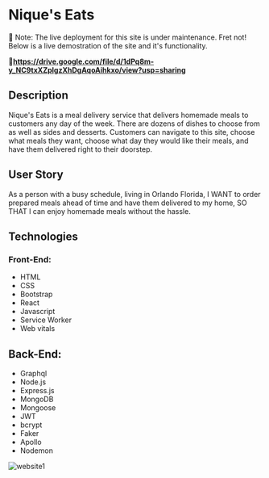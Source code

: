 # Nique's Eats 

:construction: Note: The live deployment for this site is under maintenance. Fret not! Below is a live demostration of the site and it's functionality. 


:movie_camera:**https://drive.google.com/file/d/1dPq8m-y_NC9txXZplgzXhDgAqoAihkxo/view?usp=sharing**
## Description
Nique's Eats is a meal delivery service that delivers homemade meals to customers any day of the week. There are dozens of dishes to choose from as well as sides and desserts. Customers can navigate to this site, choose what meals they want, choose what day they would like their meals, and have them delivered right to their doorstep.

## User Story 
As a person with a busy schedule, living in Orlando Florida,
I WANT to order prepared meals ahead of time and have them delivered to my home,
SO THAT I can enjoy homemade meals without the hassle.

## Technologies

### Front-End:

- HTML
- CSS
- Bootstrap
- React
- Javascript
- Service Worker
- Web vitals

## Back-End:

- Graphql
- Node.js
- Express.js
- MongoDB
- Mongoose
- JWT
- bcrypt
- Faker
- Apollo
- Nodemon


![website1](https://user-images.githubusercontent.com/87587644/161065278-35f7123b-e58f-4620-bad1-191cb9ba535f.jpg)



